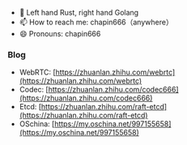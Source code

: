 - 💪 Left hand Rust, right hand Golang
- 📫 How to reach me: chapin666（anywhere） 
- 😄 Pronouns: chapin666

### Blog
- WebRTC: [https://zhuanlan.zhihu.com/webrtc](https://zhuanlan.zhihu.com/webrtc)
- Codec: [https://zhuanlan.zhihu.com/codec666](https://zhuanlan.zhihu.com/codec666)
- Etcd: [https://zhuanlan.zhihu.com/raft-etcd](https://zhuanlan.zhihu.com/raft-etcd)
- OSchina: [https://my.oschina.net/997155658](https://my.oschina.net/997155658)
